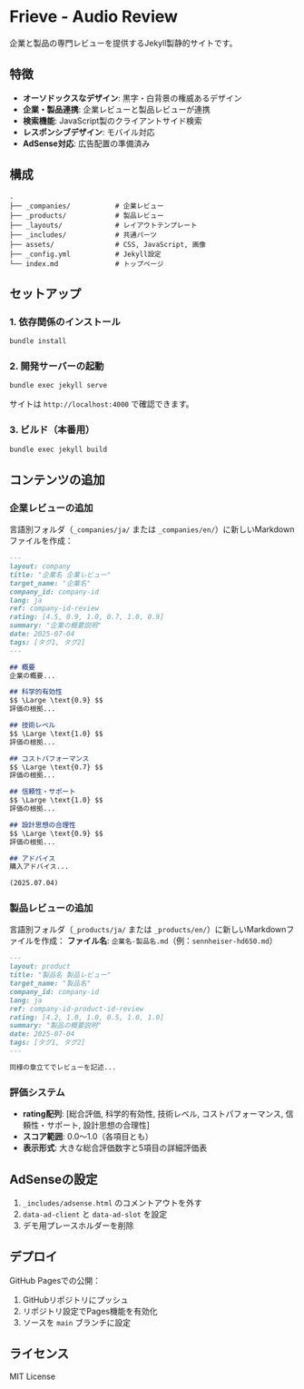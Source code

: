 # Frieve - Audio Review

企業と製品の専門レビューを提供するJekyll製静的サイトです。

## 特徴

- **オーソドックスなデザイン**: 黒字・白背景の権威あるデザイン
- **企業・製品連携**: 企業レビューと製品レビューが連携
- **検索機能**: JavaScript製のクライアントサイド検索
- **レスポンシブデザイン**: モバイル対応
- **AdSense対応**: 広告配置の準備済み

## 構成

```
.
├── _companies/           # 企業レビュー
├── _products/            # 製品レビュー
├── _layouts/             # レイアウトテンプレート
├── _includes/            # 共通パーツ
├── assets/               # CSS, JavaScript, 画像
├── _config.yml           # Jekyll設定
└── index.md              # トップページ
```

## セットアップ

### 1. 依存関係のインストール

```bash
bundle install
```

### 2. 開発サーバーの起動

```bash
bundle exec jekyll serve
```

サイトは `http://localhost:4000` で確認できます。

### 3. ビルド（本番用）

```bash
bundle exec jekyll build
```

## コンテンツの追加

### 企業レビューの追加

言語別フォルダ（`_companies/ja/` または `_companies/en/`）に新しいMarkdownファイルを作成：

```markdown
---
layout: company
title: "企業名 企業レビュー"
target_name: "企業名"
company_id: company-id
lang: ja
ref: company-id-review
rating: [4.5, 0.9, 1.0, 0.7, 1.0, 0.9]
summary: "企業の概要説明"
date: 2025-07-04
tags: [タグ1, タグ2]
---

## 概要
企業の概要...

## 科学的有効性
$$ \Large \text{0.9} $$
評価の根拠...

## 技術レベル
$$ \Large \text{1.0} $$
評価の根拠...

## コストパフォーマンス
$$ \Large \text{0.7} $$
評価の根拠...

## 信頼性・サポート
$$ \Large \text{1.0} $$
評価の根拠...

## 設計思想の合理性
$$ \Large \text{0.9} $$
評価の根拠...

## アドバイス
購入アドバイス...

(2025.07.04)
```

### 製品レビューの追加

言語別フォルダ（`_products/ja/` または `_products/en/`）に新しいMarkdownファイルを作成：
**ファイル名**: `企業名-製品名.md`（例：`sennheiser-hd650.md`）

```markdown
---
layout: product
title: "製品名 製品レビュー"
target_name: "製品名"
company_id: company-id
lang: ja
ref: company-id-product-id-review
rating: [4.2, 1.0, 1.0, 0.5, 1.0, 1.0]
summary: "製品の概要説明"
date: 2025-07-04
tags: [タグ1, タグ2]
---

同様の章立てでレビューを記述...
```

### 評価システム

- **rating配列**: [総合評価, 科学的有効性, 技術レベル, コストパフォーマンス, 信頼性・サポート, 設計思想の合理性]
- **スコア範囲**: 0.0〜1.0（各項目とも）
- **表示形式**: 大きな総合評価数字と5項目の詳細評価表

## AdSenseの設定

1. `_includes/adsense.html` のコメントアウトを外す
2. `data-ad-client` と `data-ad-slot` を設定
3. デモ用プレースホルダーを削除

## デプロイ

GitHub Pagesでの公開：

1. GitHubリポジトリにプッシュ
2. リポジトリ設定でPages機能を有効化
3. ソースを `main` ブランチに設定

## ライセンス

MIT License